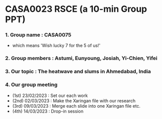 # CASA0023 RSCE (a 10-min Group PPT)

### 1. Group name : CASA0075 
 - which means 'Wish lucky 7 for the 5 of us!'
### 2. Group members : Astumi, Eunyoung, Josiah, Yi-Chien, Yifei
### 3. Our topic : The heatwave and slums in Ahmedabad, India
### 4. Our group meeting 
 - (1st) 23/02/2023 : Set our each work
 - (2nd) 02/03/2023 : Make the Xaringan file with our research
 - (3rd) 09/03/2023 : Merge each slide into one Xaringan file etc.
 - (4th) 14/03/2023 : Drop-in session
